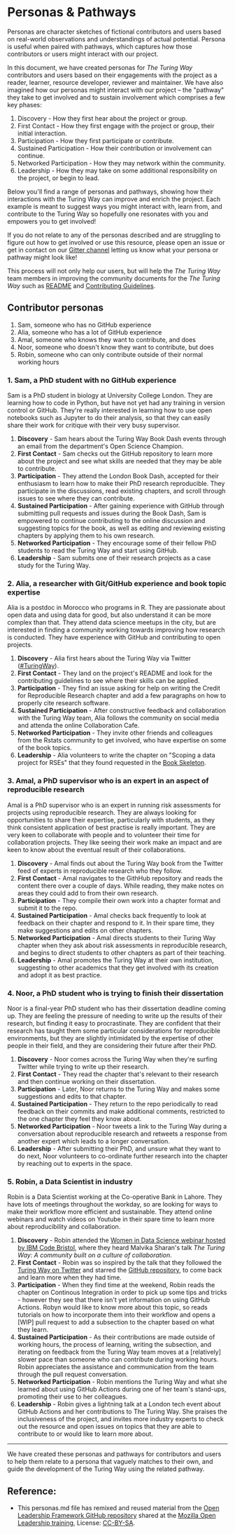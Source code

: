# Personas & Pathways

Personas are character sketches of fictional contributors and users based on real-world observations and understandings of actual potential. 
Persona is useful when paired with pathways, which captures how those contributors or users might interact with our project.

In this document, we have created personas for _The Turing Way_ contributors and users based on their engagements with the project as a reader, learner, resource developer, reviewer and maintainer.
We have also imagined how our personas might interact with our project – the "pathway" they take to get involved and to sustain involvement which comprises a few key phases:

1. Discovery - How they first hear about the project or group.
2. First Contact - How they first engage with the project or group, their initial interaction.
3. Participation - How they first participate or contribute.
4. Sustained Participation - How their contribution or involvement can continue.
5. Networked Participation - How they may network within the community.
6. Leadership - How they may take on some additional responsibility on the project, or begin to lead.

Below you'll find a range of personas and pathways, showing how their interactions with the Turing Way can improve and enrich the project.
Each example is meant to suggest ways you might interact with, learn from, and contribute to the Turing Way so hopefully one resonates with you and empowers you to get involved!

If you do not relate to any of the personas described and are struggling to figure out how to get involved or use this resource, please open an issue or get in contact on our [Gitter channel](https://gitter.im/alan-turing-institute/the-turing-way) letting us know what your persona or pathway might look like!

This process will not only help our users, but will help the _The Turing Way_ team members in improving the community documents for the _The Turing Way_ such as [README](https://github.com/alan-turing-institute/the-turing-way/blob/master/README.md) and [Contributing Guidelines](https://github.com/alan-turing-institute/the-turing-way/blob/master/CONTRIBUTING.md).

## Contributor personas

1. Sam, someone who has no GitHub experience
2. Alia, someone who has a lot of GitHub experience
3. Amal, someone who knows they want to contribute, and does
4. Noor, someone who doesn't know they want to contribute, but does
5. Robin, someone who can only contribute outside of their normal working hours

### 1. Sam, a PhD student with no GitHub experience

Sam is a PhD student in biology at University College London.
They are learning how to code in Python, but have not yet had any training in version control or GitHub.
They're really interested in learning how to use open notebooks such as Jupyter to do their analysis, so that they can easily share their work for critique with their very busy supervisor.

1. **Discovery** - Sam hears about the Turing Way Book Dash events through an email from the department's Open Science Champion.
2. **First Contact** - Sam checks out the GitHub repository to learn more about the project and see what skills are needed that they may be able to contribute.
3. **Participation** - They attend the London Book Dash, accepted for their enthusiasm to learn how to make their PhD research reproducible. They participate in the discussions, read existing chapters, and scroll through issues to see where they can contribute.
4. **Sustained Participation** - After gaining experience with GitHub through submitting pull requests and issues during the Book Dash, Sam is empowered to continue contributing to the online discussion and suggesting topics for the book, as well as editing and reviewing existing chapters by applying them to his own research.
5. **Networked Participation** - They encourage some of their fellow PhD students to read the Turing Way and start using GitHub.
6. **Leadership** - Sam submits one of their research projects as a case study for the Turing Way.


###  2. Alia, a researcher with Git/GitHub experience and book topic expertise

Alia is a postdoc in Morocco who programs in R.
They are passionate about open data and using data for good, but also understand it can be more complex than that.
They attend data science meetups in the city, but are interested in finding a community working towards improving how research is conducted.
They have experience with GitHub and contributing to open projects.

1. **Discovery** - Alia first hears about the Turing Way via Twitter ([#TuringWay](https://twitter.com/search?q=%23TuringWay&src=typed_query)).
2. **First Contact** - They land on the project's README and look for the contributing guidelines to see where their skills can be applied.
3. **Participation** - They find an issue asking for help on writing the Credit for Reproducible Research chapter and add a few paragraphs on how to properly cite research software.
4. **Sustained Participation** - After constructive feedback and collaboration with the Turing Way team, Alia follows the community on social media and attenda the online Collaboration Cafe.
5. **Networked Participation** - They invite other friends and colleagues from the Rstats community to get involved, who have expertise on some of the book topics.
6. **Leadership** - Alia volunteers to write the chapter on "Scoping a data project for RSEs" that they found requested in the [Book Skeleton](https://github.com/alan-turing-institute/the-turing-way/blob/master/book_skeleton.md).


### 3. Amal, a PhD supervisor who is an expert in an aspect of reproducible research

Amal is a PhD supervisor who is an expert in running risk assessments for projects using reproducible research. 
They are always looking for opportunities to share their expertise, particularly with students, as they think consistent application of best practise is really important. 
They are very keen to collaborate with people and to volunteer their time for collaboration projects. 
They like seeing their work make an impact and are keen to know about the eventual result of their collaborations.

1. **Discovery** - Amal finds out about the Turing Way book from the Twitter feed of experts in reproducible research who they follow. 
2. **First Contact** - Amal navigates to the GithHub repository and reads the content there over a couple of days. While reading, they make notes on areas they could add to from their own research.
3. **Participation** - They compile their own work into a chapter format and submit it to the repo.
4. **Sustained Participation** - Amal checks back frequently to look at feedback on their chapter and respond to it. In their spare time, they make suggestions and edits on other chapters.
5. **Networked Participation** - Amal directs students to their Turing Way chapter when they ask about risk assessments in reproducible research, and begins to direct students to other chapters as part of their teaching.
6. **Leadership** - Amal promotes the Turing Way at their own institution, suggesting to other academics that they get involved with its creation and adopt it as best practice.


###  4. Noor, a PhD student who is trying to finish their dissertation

Noor is a final-year PhD student who has their dissertation deadline coming up. 
They are feeling the pressure of needing to write up the results of their research, but finding it easy to procrastinate. 
They are confident that their research has taught them some particular considerations for reproducible environments, but they are slightly intimidated by the expertise of other people in their field, and they are considering their future after their PhD. 

1. **Discovery** - Noor comes across the Turing Way when they're surfing Twitter while trying to write up their research.
2. **First Contact** - They read the chapter that's relevant to their research and then continue working on their dissertation.
3. **Participation** - Later, Noor returns to the Turing Way and makes some suggestions and edits to that chapter.
4. **Sustained Participation** - They return to the repo periodically to read feedback on their commits and make additional comments, restricted to the one chapter they feel they know about.
5. **Networked Participation** - Noor tweets a link to the Turing Way during a conversation about reproducible research and retweets a response from another expert which leads to a longer conversation. 
6. **Leadership** - After submitting their PhD, and unsure what they want to do next, Noor volunteers to co-ordinate further research into the chapter by reaching out to experts in the space.


### 5. Robin, a Data Scientist in industry
 
Robin is a Data Scientist working at the Co-operative Bank in Lahore. 
They have lots of meetings throughout the workday, so are looking for ways to make their workflow more efficient and sustainable.
They attend online webinars and watch videos on Youtube in their spare time to learn more about reproducibility and collaboration. 

1. **Discovery** - Robin attended the [Women in Data Science webinar hosted by IBM Code Bristol](https://www.bigmarker.com/ibm-developer-uki/Women-in-Data-Science-IBM-Code-Bristol?bmid=2581093331c4), where they heard Malvika Sharan's talk *The Turing Way: A community built on a culture of collaboration*. 
2. **First Contact** - Robin was so inspired by the talk that they followed the [Turing Way on Twitter](https://twitter.com/turingway) and starred the [GitHub repository](https://github.com/alan-turing-institute/the-turing-way), to come back and learn more when they had time. 
3. **Participation** - When they find time at the weekend, Robin reads the chapter on Continous Integration in order to pick up some tips and tricks - however they see that there isn't yet information on using GitHub Actions. Robyn would like to know more about this topic, so reads tutorials on how to incorporate them into their workflow and opens a [WIP] pull request to add a subsection to the chapter based on what they learn.
4. **Sustained Participation** - As their contributions are made outside of working hours, the process of learning, writing the subsection, and iterating on feedback from the Turing Way team moves at a [relatively] slower pace than someone who can contribute during working hours. Robin appreciates the assistance and communication from the team through the pull request conversation.
5. **Networked Participation** - Robin mentions the Turing Way and what she learned about using GitHub Actions during one of her team's stand-ups, promoting their use to her colleagues.
6. **Leadership** - Robin gives a lightning talk at a London tech event about GitHub Actions and her contributions to The Turing Way. She praises the inclusiveness of the project, and invites more industry experts to check out the resource and open issues on topics that they are able to contribute to or would like to learn more about.


---

We have created these personas and pathways for contributors and users to help them relate to a persona that vaguely matches to their own, and guide the development of the Turing Way using the related pathway.

## Reference:

- This personas.md file has remixed and reused material from the [Open Leadership Framework GitHub repository](https://github.com/mozilla/open-leadership-framework/blob/master/personas.md) shared at the [Mozilla Open Leadership training](https://mozilla.github.io/open-leadership-training-series/articles/building-communities-of-contributors/bring-on-contributors-using-personas-and-pathways/), License: [CC-BY-SA](https://creativecommons.org/licenses/by/4.0/).
